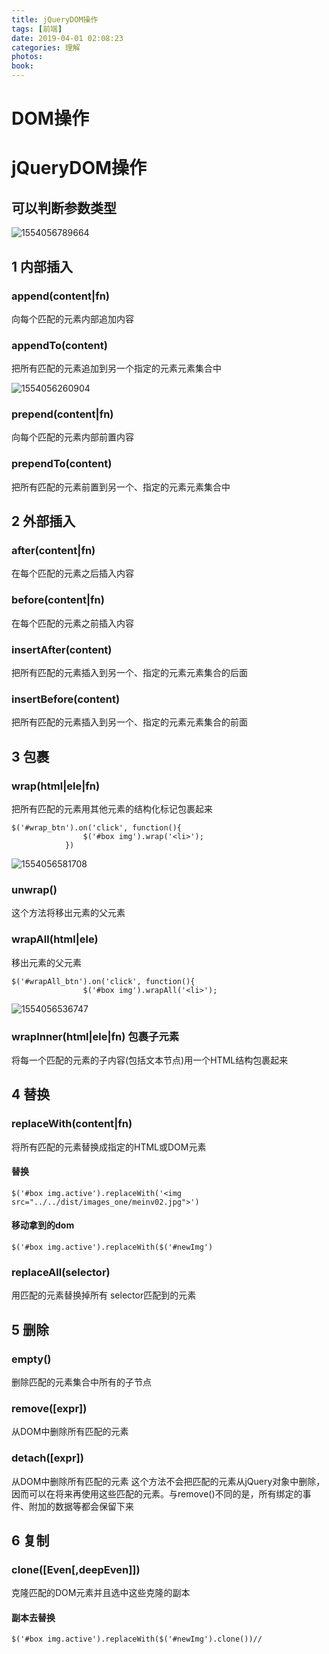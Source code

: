 ```yaml
---
title: jQueryDOM操作
tags: [前端]
date: 2019-04-01 02:08:23
categories: 理解
photos:
book:
---
```


# DOM操作

# jQueryDOM操作



## 可以判断参数类型

![1554056789664](E:\blog-git\ljy\source\_posts\jQueryDOM操作\1554056789664.png)

## 1 内部插入

### append(content|fn)        

向每个匹配的元素内部追加内容

### appendTo(content)        

把所有匹配的元素追加到另一个指定的元素元素集合中

![1554056260904](E:\blog-git\ljy\source\_posts\jQueryDOM操作\1554056260904.png)

### prepend(content|fn)        

向每个匹配的元素内部前置内容

### prependTo(content)        

把所有匹配的元素前置到另一个、指定的元素元素集合中

## 2 外部插入

### after(content|fn)       

 在每个匹配的元素之后插入内容

### before(content|fn)        

在每个匹配的元素之前插入内容

### insertAfter(content)    

把所有匹配的元素插入到另一个、指定的元素元素集合的后面

### insertBefore(content)    

把所有匹配的元素插入到另一个、指定的元素元素集合的前面

## 3 包裹

### wrap(html|ele|fn)        

把所有匹配的元素用其他元素的结构化标记包裹起来

```
$('#wrap_btn').on('click', function(){
				$('#box img').wrap('<li>');
			})
```

![1554056581708](E:\blog-git\ljy\source\_posts\jQueryDOM操作\1554056581708.png)

### unwrap()               

 这个方法将移出元素的父元素

### wrapAll(html|ele)       

 移出元素的父元素

```
$('#wrapAll_btn').on('click', function(){
				$('#box img').wrapAll('<li>');
```

![1554056536747](E:\blog-git\ljy\source\_posts\jQueryDOM操作\1554056536747.png)

### wrapInner(html|ele|fn)   包裹子元素

 将每一个匹配的元素的子内容(包括文本节点)用一个HTML结构包裹起来

## 4 替换

### replaceWith(content|fn)       

 将所有匹配的元素替换成指定的HTML或DOM元素

#### 替换

```
$('#box img.active').replaceWith('<img src="../../dist/images_one/meinv02.jpg">')
```

#### 移动拿到的dom

```
$('#box img.active').replaceWith($('#newImg')
```



### replaceAll(selector)      

  用匹配的元素替换掉所有 selector匹配到的元素

## 5 删除

### empty()            

删除匹配的元素集合中所有的子节点

### remove([expr])   

 从DOM中删除所有匹配的元素

### detach([expr])   

 从DOM中删除所有匹配的元素 这个方法不会把匹配的元素从jQuery对象中删除，因而可以在将来再使用这些匹配的元素。与remove()不同的是，所有绑定的事件、附加的数据等都会保留下来

## 6 复制

### clone([Even[,deepEven]])   

 克隆匹配的DOM元素并且选中这些克隆的副本

#### 副本去替换

```
$('#box img.active').replaceWith($('#newImg').clone())//
```

